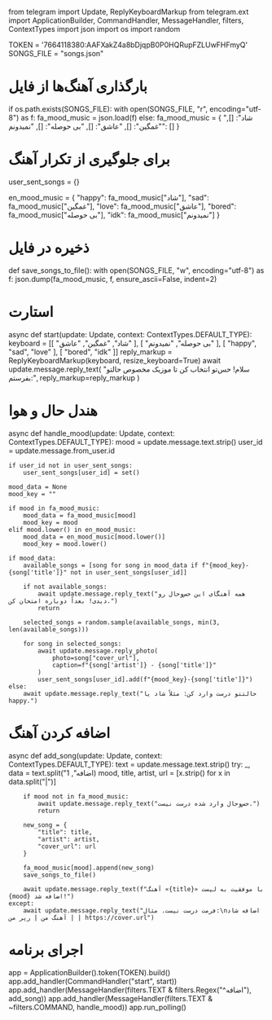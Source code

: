from telegram import Update, ReplyKeyboardMarkup
from telegram.ext import ApplicationBuilder, CommandHandler, MessageHandler, filters, ContextTypes
import json
import os
import random

TOKEN = '7664118380:AAFXakZ4a8bDjqpB0P0HQRupFZLUwFHFmyQ'
SONGS_FILE = "songs.json"

# بارگذاری آهنگ‌ها از فایل
if os.path.exists(SONGS_FILE):
    with open(SONGS_FILE, "r", encoding="utf-8") as f:
        fa_mood_music = json.load(f)
else:
    fa_mood_music = {
        "شاد": [],
        "غمگین": [],
        "عاشق": [],
        "بی حوصله": [],
        "نمیدونم": []
    }

# برای جلوگیری از تکرار آهنگ
user_sent_songs = {}

en_mood_music = {
    "happy": fa_mood_music["شاد"],
    "sad": fa_mood_music["غمگین"],
    "love": fa_mood_music["عاشق"],
    "bored": fa_mood_music["بی حوصله"],
    "idk": fa_mood_music["نمیدونم"]
}

# ذخیره در فایل
def save_songs_to_file():
    with open(SONGS_FILE, "w", encoding="utf-8") as f:
        json.dump(fa_mood_music, f, ensure_ascii=False, indent=2)

# استارت
async def start(update: Update, context: ContextTypes.DEFAULT_TYPE):
    keyboard = [[
        "شاد", "غمگین", "عاشق"
    ], [
        "بی حوصله", "نمیدونم"
    ], [
        "happy", "sad", "love"
    ], [
        "bored", "idk"
    ]]
    reply_markup = ReplyKeyboardMarkup(keyboard, resize_keyboard=True)
    await update.message.reply_text(
        "سلام! حس‌تو انتخاب کن تا موزیک مخصوص حالتو بفرستم:",
        reply_markup=reply_markup
    )

# هندل حال و هوا
async def handle_mood(update: Update, context: ContextTypes.DEFAULT_TYPE):
    mood = update.message.text.strip()
    user_id = update.message.from_user.id

    if user_id not in user_sent_songs:
        user_sent_songs[user_id] = set()

    mood_data = None
    mood_key = ""

    if mood in fa_mood_music:
        mood_data = fa_mood_music[mood]
        mood_key = mood
    elif mood.lower() in en_mood_music:
        mood_data = en_mood_music[mood.lower()]
        mood_key = mood.lower()

    if mood_data:
        available_songs = [song for song in mood_data if f"{mood_key}-{song['title']}" not in user_sent_songs[user_id]]

        if not available_songs:
            await update.message.reply_text("همه آهنگای این حس‌و‌حال رو دیدی! بعداً دوباره امتحان کن.")
            return

        selected_songs = random.sample(available_songs, min(3, len(available_songs)))

        for song in selected_songs:
            await update.message.reply_photo(
                photo=song["cover_url"],
                caption=f"{song['artist']} - {song['title']}"
            )
            user_sent_songs[user_id].add(f"{mood_key}-{song['title']}")
    else:
        await update.message.reply_text("حالتتو درست وارد کن: مثلاً شاد یا happy.")

# اضافه کردن آهنگ
async def add_song(update: Update, context: ContextTypes.DEFAULT_TYPE):
    text = update.message.text.strip()
    try:
        _, data = text.split("اضافه", 1)
        mood, title, artist, url = [x.strip() for x in data.split("|")]

        if mood not in fa_mood_music:
            await update.message.reply_text("حس‌و‌حال وارد شده درست نیست.")
            return

        new_song = {
            "title": title,
            "artist": artist,
            "cover_url": url
        }

        fa_mood_music[mood].append(new_song)
        save_songs_to_file()

        await update.message.reply_text(f"آهنگ «{title}» با موفقیت به لیست {mood} اضافه شد!")
    except:
        await update.message.reply_text("فرمت درست نیست. مثال:\nاضافه شاد | آهنگ من | رپر من | https://cover.url")

# اجرای برنامه
app = ApplicationBuilder().token(TOKEN).build()
app.add_handler(CommandHandler("start", start))
app.add_handler(MessageHandler(filters.TEXT & filters.Regex("^اضافه"), add_song))
app.add_handler(MessageHandler(filters.TEXT & ~filters.COMMAND, handle_mood))
app.run_polling()

